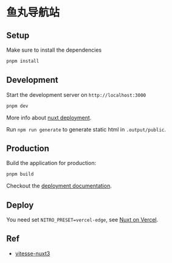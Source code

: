 # 鱼丸导航站

## Setup

Make sure to install the dependencies

```bash
pnpm install
```

## Development

Start the development server on `http://localhost:3000`

```bash
pnpm dev
```

More info about [nuxt deployment](https://nuxt.com/docs/getting-started/deployment#presets).

Run `npm run generate` to generate static html in `.output/public`.

## Production

Build the application for production:

```bash
pnpm build
```

Checkout the [deployment documentation](https://nuxt.com/docs/getting-started/deployment).

## Deploy

You need set `NITRO_PRESET=vercel-edge`, see [Nuxt on Vercel](https://vercel.com/docs/frameworks/nuxt#edge-functions).

## Ref

- [vitesse-nuxt3](https://github.com/antfu/vitesse-nuxt3)
